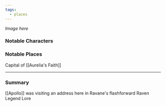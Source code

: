 ```yaml
---
tags:
  - places
---
```

*Image here*

### Notable Characters


### Notable Places
Capital of [[Aurelia's Faith]]

___
### Summary



[[Apollo]] was visiting an address here in Ravane's flashforward Raven Legend Lore